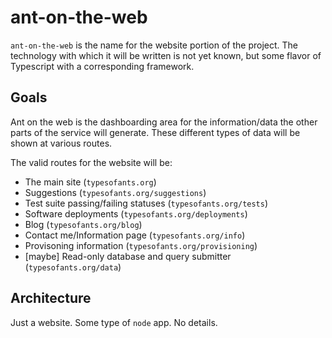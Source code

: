 # ant-on-the-web

`ant-on-the-web` is the name for the website portion of the project. The technology with which it will be written is not yet known, but some flavor of Typescript with a corresponding framework.

## Goals

Ant on the web is the dashboarding area for the information/data the other parts of the service will generate. These different types of data will be shown at various routes.

The valid routes for the website will be:

- The main site (`typesofants.org`)
- Suggestions (`typesofants.org/suggestions`)
- Test suite passing/failing statuses (`typesofants.org/tests`)
- Software deployments (`typesofants.org/deployments`)
- Blog (`typesofants.org/blog`)
- Contact me/Information page (`typesofants.org/info`)
- Provisoning information (`typesofants.org/provisioning`)
- [maybe] Read-only database and query submitter (`typesofants.org/data`)

## Architecture

Just a website. Some type of `node` app. No details.
